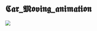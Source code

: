 # 𝕮𝖆𝖗_𝕸𝖔𝖛𝖎𝖓𝖌_𝖆𝖓𝖎𝖒𝖆𝖙𝖎𝖔𝖓

<img src="https://user-images.githubusercontent.com/96183163/201740591-bc4a6c82-8646-4c5f-9806-2b2047ac7b67.png"/>
